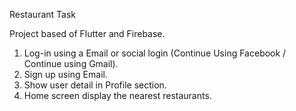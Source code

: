 Restaurant Task

Project based of Flutter and Firebase.

1. Log-in using a Email or social login (Continue Using Facebook / Continue using Gmail).
2. Sign up using Email.
3. Show user detail in Profile section.
4. Home screen display the nearest restaurants.